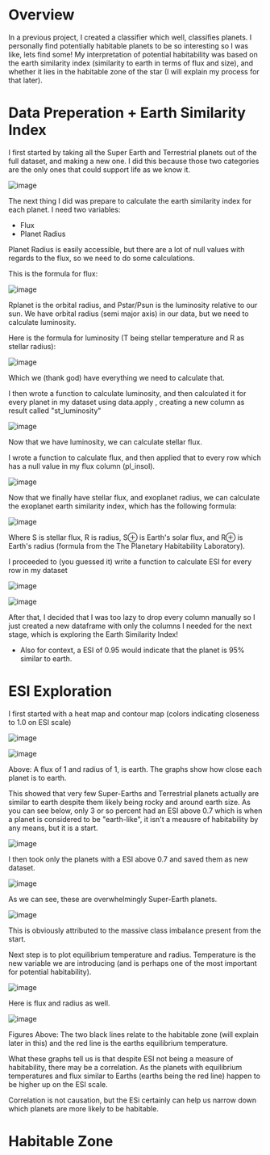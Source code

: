 # Overview 

In a previous project, I created a classifier which well, classifies planets. I personally find potentially habitable planets to be so interesting so I was like, lets find some! My interpretation of potential habitability was based on the earth similarity index (similarity to earth in terms of flux and size), and whether it lies in the habitable zone of the star (I will explain my process for that later).

# Data Preperation + Earth Similarity Index 

I first started by taking all the Super Earth and Terrestrial planets out of the full dataset, and making a new one. I did this because those two categories are the only ones that could support life as we know it. 

![image](https://github.com/DylanBerger/Habitability/assets/82914031/fd344df1-1761-4a5a-a6ea-32205bb85b66)

The next thing I did was prepare to calculate the earth similarity index for each planet. I need two variables:
- Flux
- Planet Radius

Planet Radius is easily accessible, but there are a lot of null values with regards to the flux, so we need to do some calculations. 

This is the formula for flux: 

![image](https://github.com/DylanBerger/Habitability/assets/82914031/4cc4bc03-88e9-41a2-aa4f-49245107f6a0)

Rplanet is the orbital radius, and Pstar/Psun is the luminosity relative to our sun. We have orbital radius (semi major axis) in our data, but we need to calculate luminosity.

Here is the formula for luminosity (T being stellar temperature and R as stellar radius): 

![image](https://github.com/DylanBerger/Habitability/assets/82914031/a896cd34-637d-4730-baef-e590555fd08f)

Which we (thank god) have everything we need to calculate that. 

I then wrote a function to calculate luminosity, and then calculated it for every planet in my dataset using data.apply , creating a new column as result called "st_luminosity"

![image](https://github.com/DylanBerger/Habitability/assets/82914031/d5f59b6e-87ba-401f-a6e2-6c6232b9922c)

Now that we have luminosity, we can calculate stellar flux. 

I wrote a function to calculate flux, and then applied that to every row which has a null value in my flux column (pl_insol). 

![image](https://github.com/DylanBerger/Habitability/assets/82914031/dfed0baf-37e0-4efa-8a0a-6a24f560cab0)

Now that we finally have stellar flux, and exoplanet radius, we can calculate the exoplanet earth similarity index, which has the following formula: 

![image](https://github.com/DylanBerger/Habitability/assets/82914031/5a61d490-bd49-4b31-821d-c3aa014585da)

Where S is stellar flux, R is radius, S⊕ is Earth's solar flux, and R⊕ is Earth's radius (formula from the The Planetary Habitability Laboratory). 

I proceeded to (you guessed it) write a function to calculate ESI for every row in my dataset

![image](https://github.com/DylanBerger/Habitability/assets/82914031/3264b4c2-6a30-464c-9806-094ea3f8b377)

![image](https://github.com/DylanBerger/Habitability/assets/82914031/18d51e1f-994d-4c06-bceb-e0ce513c3436)

After that, I decided that I was too lazy to drop every column manually so I just created a new dataframe with only the columns I needed for the next stage, which is exploring the Earth Similarity Index!

- Also for context, a ESI of 0.95 would indicate that the planet is 95% similar to earth. 

# ESI Exploration 

I first started with a heat map and contour map (colors indicating closeness to 1.0 on ESI scale)

![image](https://github.com/DylanBerger/Habitability/assets/82914031/8d505d2d-9765-4e1b-83dd-7c1a3d1e729a)

![image](https://github.com/DylanBerger/Habitability/assets/82914031/ac1fb174-c957-450b-bbfa-3e8f99129e65)

Above: A flux of 1 and radius of 1, is earth. The graphs show how close each planet is to earth.

This showed that very few Super-Earths and Terrestrial planets actually are similar to earth despite them likely being rocky and around earth size. As you can see below, only 3 or so percent had an ESI above 0.7 which is when a planet is considered to be "earth-like", it isn't a meausre of habitability by any means, but it is a start. 

![image](https://github.com/DylanBerger/Habitability/assets/82914031/0c7590bb-b6f4-4c2d-8f43-2cd5e44549a9)

I then took only the planets with a ESI above 0.7 and saved them as new dataset.

![image](https://github.com/DylanBerger/Habitability/assets/82914031/44ee1156-ce84-403f-9ed0-e98572898e4e)

As we can see, these are overwhelmingly Super-Earth planets. 

![image](https://github.com/DylanBerger/Habitability/assets/82914031/8e3c8610-80b2-4ae1-a6b0-ef0d25b0c142)

This is obviously attributed to the massive class imbalance present from the start.

Next step is to plot equilibrium temperature and radius. Temperature is the new variable we are introducing (and is perhaps one of the most important for potential habitability). 

![image](https://github.com/DylanBerger/Habitability/assets/82914031/4f8e11f1-3c99-4d3c-b7a1-6e3639dfd291)

Here is flux and radius as well. 

![image](https://github.com/DylanBerger/Habitability/assets/82914031/4be85b4b-1e8c-47da-9209-ee910d5aa64e)

Figures Above: The two black lines relate to the habitable zone (will explain later in this) and the red line is the earths equilibrium temperature.

What these graphs tell us is that despite ESI not being a measure of habitability, there may be a correlation. As the planets with equilibrium temperatures and flux similar to Earths (earths being the red line) happen to be higher up on the ESI scale. 

Correlation is not causation, but the ESi certainly can help us narrow down which planets are more likely to be habitable. 

# Habitable Zone 


